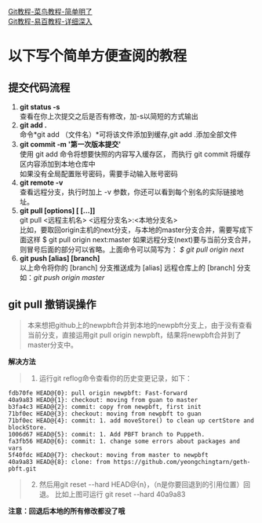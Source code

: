 [Git教程-菜鸟教程-简单明了](http://www.runoob.com/git/git-tutorial.html)  
[Git教程-易百教程-详细深入](https://www.yiibai.com/git/git_pull.html)

# 以下写个简单方便查阅的教程

## 提交代码流程
1. **git status -s**   
	查看在你上次提交之后是否有修改，加-s以简短的方式输出
2.  **git add .**   
	命令*git add （文件名）*可将该文件添加到缓存,git add .添加全部文件
3. **git commit -m '第一次版本提交'**   
	使用 git add 命令将想要快照的内容写入缓存区， 而执行 git commit 将缓存区内容添加到本地仓库中  
	如果没有全局配置账号密码，需要手动输入账号密码
4. **git remote -v**   
	查看远程分支，执行时加上 -v 参数，你还可以看到每个别名的实际链接地址。
5. **git pull [options] [<repository> [<refspec>…]]**  
	git pull <远程主机名> <远程分支名>:<本地分支名>  
	比如，要取回origin主机的next分支，与本地的master分支合并，需要写成下面这样 
	$ git pull origin next:master
	如果远程分支(next)要与当前分支合并，则冒号后面的部分可以省略。上面命令可以简写为：
	*$ git pull origin next*
6. **git push [alias] [branch]**   
	以上命令将你的 [branch] 分支推送成为 [alias] 远程仓库上的 [branch] 分支   
	如：*git push origin master*  

## git pull 撤销误操作  

> 本来想把github上的newpbft合并到本地的newpbft分支上，由于没有查看当前分支，直接运用git pull origin newpbft，结果将newpbft合并到了master分支中。

**解决方法**

> 1. 运行git reflog命令查看你的历史变更记录，如下：

```
fdb70fe HEAD@{0}: pull origin newpbft: Fast-forward
40a9a83 HEAD@{1}: checkout: moving from guan to master
b3fa4c3 HEAD@{2}: commit: copy from newpbft, first init
71bf0ec HEAD@{3}: checkout: moving from newpbft to guan
71bf0ec HEAD@{4}: commit: 1. add moveStore() to clean up certStore and blockStore.
1006d67 HEAD@{5}: commit: 1. Add PBFT branch to Puppeth.
fa3fb56 HEAD@{6}: commit: 1. change some errors about packages and vars
5f40fdc HEAD@{7}: checkout: moving from master to newpbft
40a9a83 HEAD@{8}: clone: from https://github.com/yeongchingtarn/geth-pbft.git
```

> 2. 然后用git reset --hard HEAD@{n}，（n是你要回退到的引用位置）回退。
比如上图可运行 git reset --hard 40a9a83

**注意：回退后本地的所有修改都没了哦**